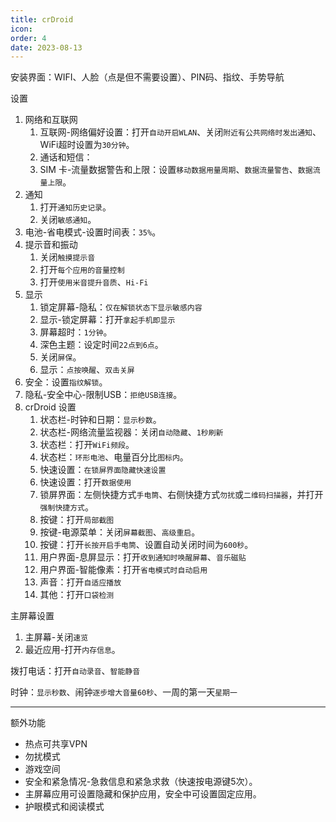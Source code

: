 ```yaml
---
title: crDroid
icon: 
order: 4
date: 2023-08-13
---
```


安装界面：WIFI、人脸（点是但不需要设置）、PIN码、指纹、手势导航

设置

1. 网络和互联网
    1. 互联网-网络偏好设置：打开`自动开启WLAN`、关闭`附近有公共网络时发出通知`、WiFi超时设置为`30分钟`。
    2. 通话和短信：
    3. SIM 卡-流量数据警告和上限：设置`移动数据用量周期`、`数据流量警告`、`数据流量上限`。
2. 通知
    1. 打开`通知历史记录`。
    2. 关闭`敏感通知`。
3. 电池-省电模式-设置时间表：`35%`。
4. 提示音和振动
    1. 关闭`触摸提示音`
    2. 打开`每个应用的音量控制`
    3. 打开`使用米音提升音质`、`Hi-Fi`
5. 显示
    1. 锁定屏幕-隐私：`仅在解锁状态下显示敏感内容`
    2. 显示-锁定屏幕：打开`拿起手机即显示`
    3. 屏幕超时：`1分钟`。
    4. 深色主题：设定时间`22点到6点`。
    5. 关闭`屏保`。
    6. 显示：`点按唤醒`、`双击关屏`
6. 安全：设置`指纹解锁`。
7. 隐私-安全中心-限制USB：`拒绝USB连接`。
8. crDroid 设置
    1. 状态栏-时钟和日期：`显示秒数`。
    2. 状态栏-网络流量监视器：关闭`自动隐藏`、`1秒刷新`
    3. 状态栏：打开`WiFi频段`。
    4. 状态栏：`环形电池`、电量百分比`图标内`。
    5. 快速设置：`在锁屏界面隐藏快速设置`
    6. 快速设置：打开`数据使用`
    7. 锁屏界面：左侧快捷方式`手电筒`、右侧快捷方式`勿扰`或`二维码扫描器`，并打开`强制快捷方式`。
    8. 按键：打开`局部截图`
    9. 按键-电源菜单：关闭`屏幕截图`、`高级重启`。
    10. 按键：打开`长按开启手电筒`、设置自动关闭时间为`600秒`。
    12. 用户界面-息屏显示：打开`收到通知时唤醒屏幕`、`音乐磁贴`
    13. 用户界面-智能像素：打开`省电模式时自动启用`
    14. 声音：打开`自适应播放`
    15. 其他：打开`口袋检测`

主屏幕设置

1. 主屏幕-关闭`速览`
2. 最近应用-打开`内存信息`。

拨打电话：打开`自动录音`、`智能静音`

时钟：`显示秒数`、闹钟`逐步增大音量60秒`、一周的第一天`星期一`

---

额外功能

- 热点可共享VPN
- 勿扰模式
- 游戏空间
- 安全和紧急情况-急救信息和紧急求救（快速按电源键5次）。
- 主屏幕应用可设置隐藏和保护应用，安全中可设置固定应用。
- 护眼模式和阅读模式
